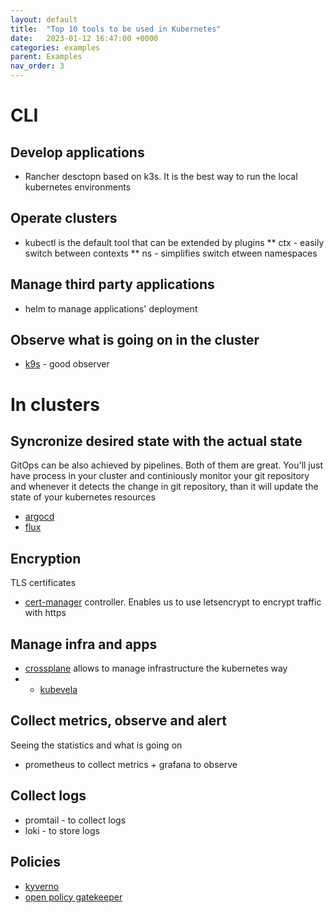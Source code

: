 ```yaml
---
layout: default
title:  "Top 10 tools to be used in Kubernetes"
date:   2023-01-12 16:47:00 +0000
categories: examples
parent: Examples
nav_order: 3
---
```

# CLI
## Develop applications
* Rancher desctopn based on k3s. It is the best way to run the local kubernetes environments
## Operate clusters
* kubectl is the default tool that can be extended by plugins
** ctx - easily switch between contexts
** ns - simplifies switch etween namespaces
## Manage third party applications
* helm to manage applications' deployment
## Observe what is going on in the cluster
* [k9s](http://k9scli.io) - good observer

# In clusters
## Syncronize desired state with the actual state
GitOps can be also achieved by pipelines.
Both of them are great. You'll just have process in your cluster and continiously monitor your git repository and whenever it detects the change in git repository, than it will update the state of your kubernetes resources
* [argocd](https://argoproj.github.io/cd/)
* [flux](https://fluxcd.io)
## Encryption
TLS certificates
* [cert-manager](https://cert-manager.io/) controller. Enables us to use letsencrypt to encrypt traffic with https
## Manage infra and apps
* [crossplane](https://www.crossplane.io/) allows to manage infrastructure the kubernetes way
* * [kubevela](https://kubevela.io/)
## Collect metrics, observe and alert
Seeing the statistics and what is going on
* prometheus to collect metrics + grafana to observe
## Collect logs
* promtail - to collect logs
* loki - to store logs
## Policies
* [kyverno](https://kyverno.io)
* [open policy gatekeeper](https://open-policy-agent.github.io/gatekeeper)
